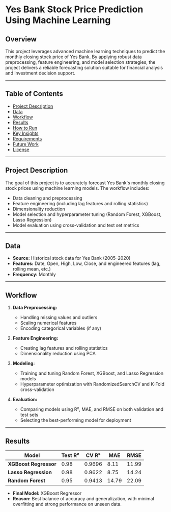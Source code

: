 # Yes Bank Stock Price Prediction Using Machine Learning

## Overview

This project leverages advanced machine learning techniques to predict the monthly closing stock price of Yes Bank. By applying robust data preprocessing, feature engineering, and model selection strategies, the project delivers a reliable forecasting solution suitable for financial analysis and investment decision support.

---

## Table of Contents

- [Project Description](#project-description)
- [Data](#data)
- [Workflow](#workflow)
- [Results](#results)
- [How to Run](#how-to-run)
- [Key Insights](#key-insights)
- [Requirements](#requirements)
- [Future Work](#future-work)
- [License](#license)

---

## Project Description

The goal of this project is to accurately forecast Yes Bank's monthly closing stock prices using machine learning models. The workflow includes:
- Data cleaning and preprocessing
- Feature engineering (including lag features and rolling statistics)
- Dimensionality reduction
- Model selection and hyperparameter tuning (Random Forest, XGBoost, Lasso Regression)
- Model evaluation using cross-validation and test set metrics

---

## Data

- **Source:** Historical stock data for Yes Bank (2005–2020)
- **Features:** Date, Open, High, Low, Close, and engineered features (lag, rolling mean, etc.)
- **Frequency:** Monthly

---

## Workflow

1. **Data Preprocessing:**  
   - Handling missing values and outliers  
   - Scaling numerical features  
   - Encoding categorical variables (if any)

2. **Feature Engineering:**  
   - Creating lag features and rolling statistics  
   - Dimensionality reduction using PCA

3. **Modeling:**  
   - Training and tuning Random Forest, XGBoost, and Lasso Regression models  
   - Hyperparameter optimization with RandomizedSearchCV and K-Fold cross-validation

4. **Evaluation:**  
   - Comparing models using R², MAE, and RMSE on both validation and test sets  
   - Selecting the best-performing model for deployment

---

## Results

| Model                   | Test R² | CV R²    | MAE   | RMSE   |
|-------------------------|---------|----------|-------|--------|
| **XGBoost Regressor**   | 0.98    | 0.9696   | 8.11  | 11.99  |
| **Lasso Regression**    | 0.98    | 0.9622   | 8.75  | 14.24  |
| **Random Forest**       | 0.95    | 0.9413   | 14.79 | 22.09  |

- **Final Model:** XGBoost Regressor  
- **Reason:** Best balance of accuracy and generalization, with minimal overfitting and strong performance on unseen data.
